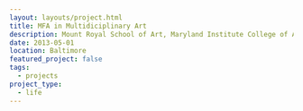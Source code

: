 ```yaml
---
layout: layouts/project.html
title: MFA in Multidiciplinary Art
description: Mount Royal School of Art, Maryland Institute College of Art; Started teaching electronic media.
date: 2013-05-01
location: Baltimore
featured_project: false
tags: 
  - projects
project_type: 
  - life
---
```

